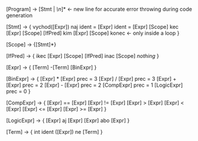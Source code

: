 [Program] -> [Stmt | *\n*]* <- new line for accurate error throwing during code generation

[Stmt] -> {
    vychod([Expr])
    naj ident = [Expr]
    ident = [Expr]
    [Scope]
    kec [Expr] [Scope] [IfPred]
    kim [Expr] [Scope]
    konec <- only inside a loop
}

[Scope] -> {[Stmt]*}

[IfPred] -> {
    ikec [Expr] [Scope] [IfPred]
    inac [Scope]
    *nothing*
}

[Expr] -> {
    [Term]
    -[Term]
    [BinExpr]
}

[BinExpr] -> {
    [Expr] * [Expr] prec = 3
    [Expr] / [Expr] prec = 3
    [Expr] + [Expr] prec = 2
    [Expr] - [Expr] prec = 2
    [CompExpr] prec = 1
    [LogicExpr] prec = 0
}

[CompExpr] -> {
    [Expr] == [Expr]
    [Expr] != [Expr]
    [Expr] > [Expr]
    [Expr] < [Expr]
    [Expr] <= [Expr]
    [Expr] >= [Expr]
}

[LogicExpr] -> {
    [Expr] aj [Expr]
    [Expr] abo [Expr]
}

[Term] -> {
    int
    ident
    ([Expr])
    ne [Term]
}